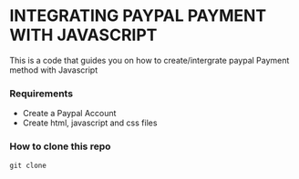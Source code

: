 # INTEGRATING PAYPAL PAYMENT WITH JAVASCRIPT

This is a code that guides you on how to create/intergrate paypal Payment method with Javascript

### Requirements

- Create a Paypal Account
- Create html, javascript and css files

### How to clone this repo

```javascript
git clone
```
